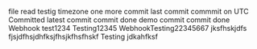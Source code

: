 file read
testig timezone
one more commit
last commit
commmit on UTC
Committed
latest commit
commit done
demo commit
commit done
Webhook test1234
Testing12345
WebhookTesting22345667
jksfhskjdfs
fjsjdfhsjdhfksjfhsjkfhsfhskf
Testing
jdkahfksf
